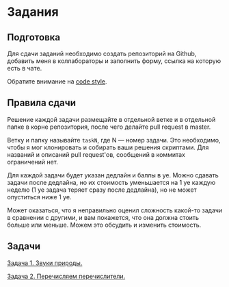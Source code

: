 Задания
========

## Подготовка

Для сдачи заданий необходимо создать репозиторий на Github, добавить меня в коллабораторы и заполнить форму, ссылка на которую есть в чате.

Обратите внимание на [code style](https://github.com/raid-7/mipt-metaprogramming-2020/blob/master/codestyle.md).

## Правила сдачи

Решение каждой задачи размещайте в отдельной ветке и в отдельной папке в корне репозитория, после чего делайте pull request в master.

Ветку и папку называйте `taskN`, где N &mdash; номер задачи. Это необходимо, чтобы я мог клонировать и собирать ваши решения скриптами. Для названий и описаний pull request'ов, сообщений в коммитах ограничений нет.

Для каждой задачи будет указан дедлайн и баллы в уе. Можно сдавать задачи после дедлайна, но их стоимость уменьшается на 1 уе каждую неделю (1 уе задача теряет сразу после дедлайна), но не может опуститься ниже 1 уе.

Может оказаться, что я неправильно оценил сложность какой-то задачи в сравнении с другими, и вам покажется, что она должна стоить больше или меньше. Можем это обсудить и изменить стоимость.

## Задачи

[Задача 1. Звуки природы.](https://github.com/raid-7/mipt-metaprogramming-2020/blob/master/tasks/task1.md)

[Задача 2. Перечисляем перечислители.](https://github.com/raid-7/mipt-metaprogramming-2020/blob/master/tasks/task2.md)

